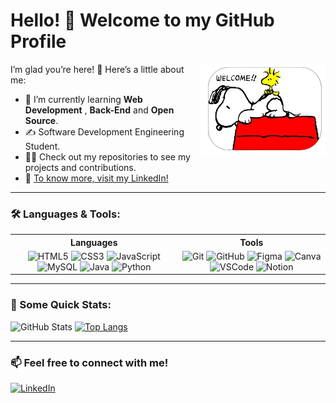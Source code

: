 # Hello! 👋 Welcome to my GitHub Profile

<img src="https://github.com/CarlosRW/CarlosRW/blob/main/Adobe%20Express%20-%20file.png?raw=true" alt="About Me" width="200" align="right">

I’m glad you’re here! 🚀 Here’s a little about me:

- 🌱 I’m currently learning **Web Development** , **Back-End** and **Open Source**.
- ✍️ Software Development Engineering Student.
- 👨‍💻 Check out my repositories to see my projects and contributions.
- 🔗 [To know more, visit my LinkedIn!](https://www.linkedin.com/in/carlosrw/)

---

### 🛠️ Languages & Tools:
<table>
  <tr>
    <th>Languages</th>
    <th>Tools</th>
  </tr>
  <tr>
    <td align="center">
      <img src="https://img.icons8.com/color/48/html-5.png" alt="HTML5" width="50"/>
      <img src="https://img.icons8.com/color/48/css3.png" alt="CSS3" width="50"/>
      <img src="https://img.icons8.com/color/48/javascript--v1.png" alt="JavaScript" width="50"/>
      <img src="https://img.icons8.com/?size=100&id=9nLaR5KFGjN0&format=png&color=000000" alt="MySQL" width="50"/>
      <img src="https://img.icons8.com/?size=100&id=GPfHz0SM85FX&format=png&color=000000" alt="Java" width="50"/>
      <img src="https://img.icons8.com/?size=100&id=13441&format=png&color=000000" alt="Python" width="50"/>
    </td>
    <td align="center">
      <img src="https://img.icons8.com/color/48/git.png" alt="Git" width="50"/>
      <img src="https://img.icons8.com/?size=100&id=106564&format=png&color=000000" alt="GitHub" width="50"/>
      <img src="https://img.icons8.com/color/48/figma.png" alt="Figma" width="50"/>
      <img src="https://img.icons8.com/?size=100&id=HGd2amAYhRGr&format=png&color=000000" alt="Canva" width="50"/>
      <img src="https://img.icons8.com/?size=100&id=0OQR1FYCuA9f&format=png&color=000000" alt="VSCode" width="50"/>
      <img src="https://img.icons8.com/?size=100&id=lsDwPKu9v0gn&format=png&color=000000" alt="Notion" width="50"/>
    </td>
  </tr>
</table>

---

### 🎯 Some Quick Stats:
![GitHub Stats](https://github-readme-stats.vercel.app/api?username=CarlosRW&show_icons=true&theme=dracula)
[![Top Langs](https://github-readme-stats.vercel.app/api/top-langs/?username=CarlosRW&layout=donut&theme=dracula)](https://github.com/CarlosRW/github-readme-stats)

---

### 📫 Feel free to connect with me!
[![LinkedIn](https://img.shields.io/badge/LinkedIn-Connect-blue?logo=linkedin&logoColor=white)](https://www.linkedin.com/in/carlosrw/)
